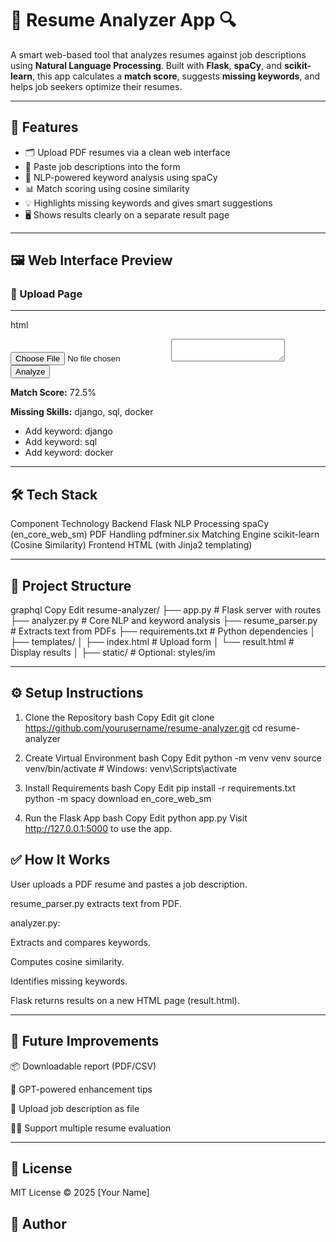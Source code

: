 # 📄 Resume Analyzer App 🔍

A smart web-based tool that analyzes resumes against job descriptions using **Natural Language Processing**. Built with **Flask**, **spaCy**, and **scikit-learn**, this app calculates a **match score**, suggests **missing keywords**, and helps job seekers optimize their resumes.

---

## 🚀 Features

- 🗂 Upload PDF resumes via a clean web interface
- 💬 Paste job descriptions into the form
- 🧠 NLP-powered keyword analysis using spaCy
- 📊 Match scoring using cosine similarity
- 💡 Highlights missing keywords and gives smart suggestions
- 🖥️ Shows results clearly on a separate result page

---

## 🖼️ Web Interface Preview

### 🔘 Upload Page

----
html
<form action="/analyze" method="post" enctype="multipart/form-data">
    <input type="file" name="resume">
    <textarea name="jobdesc"></textarea>
    <input type="submit" value="Analyze">
</form>

<p><strong>Match Score:</strong> 72.5%</p>
<p><strong>Missing Skills:</strong> django, sql, docker</p>

<ul>
  <li>Add keyword: django</li>
  <li>Add keyword: sql</li>
  <li>Add keyword: docker</li>
</ul>

----

## 🛠 Tech Stack
Component	Technology
Backend	Flask
NLP Processing	spaCy (en_core_web_sm)
PDF Handling	pdfminer.six
Matching Engine	scikit-learn (Cosine Similarity)
Frontend	HTML (with Jinja2 templating)

----
## 📁 Project Structure
graphql
Copy
Edit
resume-analyzer/
├── app.py                    # Flask server with routes
├── analyzer.py               # Core NLP and keyword analysis
├── resume_parser.py          # Extracts text from PDFs
├── requirements.txt          # Python dependencies
│
├── templates/
│   ├── index.html            # Upload form
│   └── result.html           # Display results
│
├── static/                   # Optional: styles/im

----
## ⚙️ Setup Instructions
1. Clone the Repository
bash
Copy
Edit
git clone https://github.com/yourusername/resume-analyzer.git
cd resume-analyzer

2. Create Virtual Environment
bash
Copy
Edit
python -m venv venv
source venv/bin/activate    # Windows: venv\Scripts\activate

3. Install Requirements
bash
Copy
Edit
pip install -r requirements.txt
python -m spacy download en_core_web_sm

4. Run the Flask App
bash
Copy
Edit
python app.py
Visit http://127.0.0.1:5000 to use the app.

## ✅ How It Works
User uploads a PDF resume and pastes a job description.

resume_parser.py extracts text from PDF.

analyzer.py:

Extracts and compares keywords.

Computes cosine similarity.

Identifies missing keywords.

Flask returns results on a new HTML page (result.html).

----
## 🧠 Future Improvements
📦 Downloadable report (PDF/CSV)

🧠 GPT-powered enhancement tips

🧾 Upload job description as file

🧑‍💼 Support multiple resume evaluation

----
## 📄 License
MIT License © 2025 [Your Name]

## 🙌 Author
